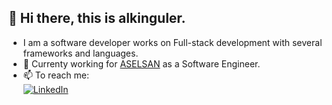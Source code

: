 ## 👋 Hi there, this is alkinguler.
- I am a software developer works on Full-stack development with several frameworks and languages.
- :briefcase: Currenty working for [ASELSAN](https://www.aselsan.com/tr) as a Software Engineer.
- 📫 To reach me: <br/>
    [![LinkedIn](https://img.shields.io/badge/LinkedIn-blue?logo=linkedin&logoColor=white&style=for-the-badge)](https://www.linkedin.com/in/taner-alk%C4%B1n-g%C3%BCler-6563b3186/)



<!--
**alkinguler/alkinguler** is a ✨ _special_ ✨ repository because its `README.md` (this file) appears on your GitHub profile.

Here are some ideas to get you started:

- 🔭 I’m currently working on ...
- 🌱 I’m currently learning ...
- 👯 I’m looking to collaborate on ...
- 🤔 I’m looking for help with ...
- 💬 Ask me about ...
- 📫 How to reach me: ...
- 😄 Pronouns: ...
- ⚡ Fun fact: ...
-->
